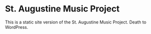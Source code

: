 # St. Augustine Music Project

This is a static site version of the St. Augustine Music Project. Death to WordPress.